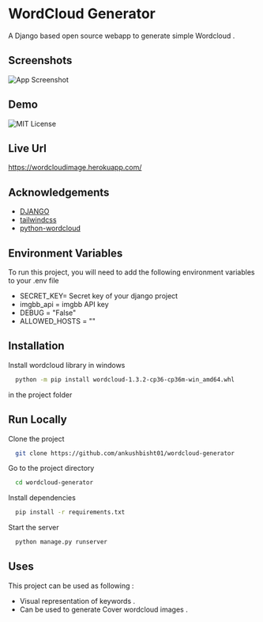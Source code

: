 
# WordCloud Generator
A Django based open source webapp to generate simple Wordcloud .

## Screenshots

![App Screenshot](https://i.ibb.co/7bZ6fbn/wordcloud-gen.png)


## Demo 
![MIT License](https://i.ibb.co/qm6KK3x/c79fce36504b.jpg)

## Live Url 
https://wordcloudimage.herokuapp.com/
## Acknowledgements

 - [DJANGO](https://www.djangoproject.com/)
 - [tailwindcss](https://tailwindcss.com/)
 - [python-wordcloud](http://amueller.github.io/word_cloud/)
 


## Environment Variables

To run this project, you will need to add the following environment variables to your .env file
- SECRET_KEY= Secret key of your django project
- imgbb_api = imgbb API key 
- DEBUG = "False"
- ALLOWED_HOSTS = ""



## Installation

Install wordcloud library in windows 

```bash
  python -m pip install wordcloud-1.3.2-cp36-cp36m-win_amd64.whl
```
in the project folder
    
## Run Locally

Clone the project

```bash
  git clone https://github.com/ankushbisht01/wordcloud-generator
```

Go to the project directory

```bash
  cd wordcloud-generator
```

Install dependencies

```bash
  pip install -r requirements.txt
```

Start the server

```bash
  python manage.py runserver
```


## Uses

This project can be  used as following :

- Visual representation of keywords .
- Can be used to generate Cover wordcloud images .


